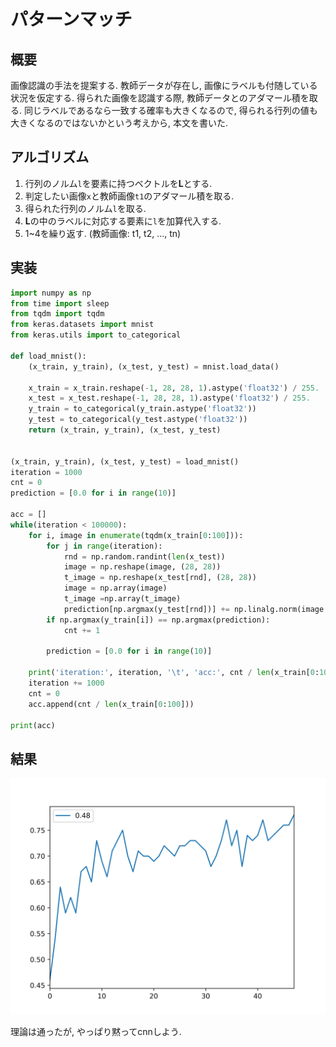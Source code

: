 # パターンマッチ
## 概要
画像認識の手法を提案する. 教師データが存在し, 画像にラベルも付随している状況を仮定する. 
得られた画像を認識する際, 教師データとのアダマール積を取る. 同じラベルであるなら一致する確率も大きくなるので, 得られる行列の値も大きくなるのではないかという考えから, 本文を書いた.
## アルゴリズム
1. 行列のノルム`l`を要素に持つベクトルを**L**とする.
2. 判定したい画像`x`と教師画像`t1`のアダマール積を取る.
3. 得られた行列のノルム`l`を取る.
4. **L**の中のラベルに対応する要素に`l`を加算代入する.
5. 1~4を繰り返す. (教師画像: t1, t2, ..., tn)

## 実装
```python
import numpy as np
from time import sleep
from tqdm import tqdm
from keras.datasets import mnist
from keras.utils import to_categorical

def load_mnist():
    (x_train, y_train), (x_test, y_test) = mnist.load_data()

    x_train = x_train.reshape(-1, 28, 28, 1).astype('float32') / 255.
    x_test = x_test.reshape(-1, 28, 28, 1).astype('float32') / 255.
    y_train = to_categorical(y_train.astype('float32'))
    y_test = to_categorical(y_test.astype('float32'))
    return (x_train, y_train), (x_test, y_test)


(x_train, y_train), (x_test, y_test) = load_mnist()
iteration = 1000
cnt = 0
prediction = [0.0 for i in range(10)]

acc = []
while(iteration < 100000):
    for i, image in enumerate(tqdm(x_train[0:100])):
        for j in range(iteration):
            rnd = np.random.randint(len(x_test))
            image = np.reshape(image, (28, 28))
            t_image = np.reshape(x_test[rnd], (28, 28))
            image = np.array(image)
            t_image =np.array(t_image)
            prediction[np.argmax(y_test[rnd])] += np.linalg.norm(image * t_image)
        if np.argmax(y_train[i]) == np.argmax(prediction):
            cnt += 1

        prediction = [0.0 for i in range(10)]

    print('iteration:', iteration, '\t', 'acc:', cnt / len(x_train[0:100]))
    iteration += 1000
    cnt = 0
    acc.append(cnt / len(x_train[0:100]))

print(acc)
```

## 結果
![result](./result.png)  

理論は通ったが, やっぱり黙ってcnnしよう.
